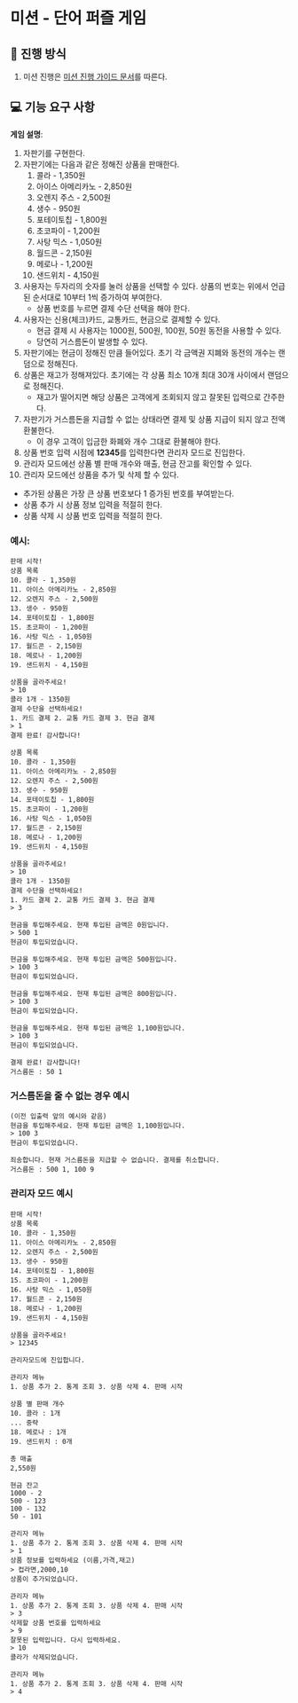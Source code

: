 # 미션 - 단어 퍼즐 게임

## 🚀 진행 방식
1. 미션 진행은 [미션 진행 가이드 문서](https://github.com/develup-mission/docs/blob/main/mission-guide.md)를 따른다.

## 💻 기능 요구 사항

**게임 설명**:

1. 자판기를 구현한다.
2. 자판기에는 다음과 같은 정해진 상품을 판매한다.
    1. 콜라 - 1,350원
    2. 아이스 아메리카노 - 2,850원
    3. 오렌지 주스 - 2,500원
    4. 생수 - 950원
    5. 포테이토칩 - 1,800원
    6. 초코파이 - 1,200원
    7. 사탕 믹스 - 1,050원
    8. 월드콘 - 2,150원
    9. 메로나 - 1,200원
    10. 샌드위치 - 4,150원
3. 사용자는 두자리의 숫자를 눌러 상품을 선택할 수 있다. 상품의 번호는 위에서 언급된 순서대로 10부터 1씩 증가하여 부여한다.
    - 상품 번호를 누르면 결제 수단 선택을 해야 한다.
4. 사용자는 신용(체크)카드, 교통카드, 현금으로 결제할 수 있다.
    - 현금 결제 시 사용자는 1000원, 500원, 100원, 50원 동전을 사용할 수 있다.
    - 당연히 거스름돈이 발생할 수 있다.
5. 자판기에는 현금이 정해진 만큼 들어있다. 초기 각 금액권 지폐와 동전의 개수는 랜덤으로 정해진다.
6. 상품은 재고가 정해져있다. 초기에는 각 상품 최소 10개 최대 30개 사이에서 랜덤으로 정해진다.
   - 재고가 떨어지면 해당 상품은 고객에게 조회되지 않고 잘못된 입력으로 간주한다.
7. 자판기가 거스름돈을 지급할 수 없는 상태라면 결제 및 상품 지급이 되지 않고 전액 환불한다.
   - 이 경우 고객이 입금한 화폐와 개수 그대로 환불해야 한다.
8. 상품 번호 입력 시점에 **12345**를 입력한다면 관리자 모드로 진입한다.
9. 관리자 모드에선 상품 별 판매 개수와 매출, 현금 잔고를 확인할 수 있다.
10. 관리자 모드에선 상품을 추가 및 삭제 할 수 있다.
   - 추가된 상품은 가장 큰 상품 번호보다 1 증가된 번호를 부여받는다.
   - 상품 추가 시 상품 정보 입력을 적절히 한다.
   - 상품 삭제 시 상품 번호 입력을 적절히 한다.

### 예시:
```
판매 시작!
상품 목록
10. 콜라 - 1,350원
11. 아이스 아메리카노 - 2,850원
12. 오렌지 주스 - 2,500원
13. 생수 - 950원
14. 포테이토칩 - 1,800원
15. 초코파이 - 1,200원
16. 사탕 믹스 - 1,050원
17. 월드콘 - 2,150원
18. 메로나 - 1,200원
19. 샌드위치 - 4,150원

상품을 골라주세요!
> 10
콜라 1개 - 1350원
결제 수단을 선택하세요!
1. 카드 결제 2. 교통 카드 결제 3. 현금 결제
> 1
결제 완료! 감사합니다!

상품 목록
10. 콜라 - 1,350원
11. 아이스 아메리카노 - 2,850원
12. 오렌지 주스 - 2,500원
13. 생수 - 950원
14. 포테이토칩 - 1,800원
15. 초코파이 - 1,200원
16. 사탕 믹스 - 1,050원
17. 월드콘 - 2,150원
18. 메로나 - 1,200원
19. 샌드위치 - 4,150원

상품을 골라주세요!
> 10
콜라 1개 - 1350원
결제 수단을 선택하세요!
1. 카드 결제 2. 교통 카드 결제 3. 현금 결제
> 3

현금을 투입해주세요. 현재 투입된 금액은 0원입니다.
> 500 1
현금이 투입되었습니다.

현금을 투입해주세요. 현재 투입된 금액은 500원입니다.
> 100 3
현금이 투입되었습니다.

현금을 투입해주세요. 현재 투입된 금액은 800원입니다.
> 100 3
현금이 투입되었습니다.

현금을 투입해주세요. 현재 투입된 금액은 1,100원입니다.
> 100 3
현금이 투입되었습니다.

결제 완료! 감사합니다!
거스름돈 : 50 1
```

### 거스름돈을 줄 수 없는 경우 예시
```
(이전 입출력 앞의 예시와 같음)
현금을 투입해주세요. 현재 투입된 금액은 1,100원입니다.
> 100 3
현금이 투입되었습니다.

죄송합니다. 현재 거스름돈을 지급할 수 없습니다. 결제를 취소합니다.
거스름돈 : 500 1, 100 9
```

### 관리자 모드 예시
```
판매 시작!
상품 목록
10. 콜라 - 1,350원
11. 아이스 아메리카노 - 2,850원
12. 오렌지 주스 - 2,500원
13. 생수 - 950원
14. 포테이토칩 - 1,800원
15. 초코파이 - 1,200원
16. 사탕 믹스 - 1,050원
17. 월드콘 - 2,150원
18. 메로나 - 1,200원
19. 샌드위치 - 4,150원

상품을 골라주세요!
> 12345

관리자모드에 진입합니다.

관리자 메뉴
1. 상품 추가 2. 통계 조회 3. 상품 삭제 4. 판매 시작

상품 별 판매 개수
10. 콜라 : 1개
... 중략
18. 메로나 : 1개
19. 샌드위치 : 0개

총 매출
2,550원

현금 잔고
1000 - 2
500 - 123
100 - 132
50 - 101

관리자 메뉴
1. 상품 추가 2. 통계 조회 3. 상품 삭제 4. 판매 시작
> 1
상품 정보를 입력하세요 (이름,가격,재고)
> 컵라면,2000,10
상품이 추가되었습니다.

관리자 메뉴
1. 상품 추가 2. 통계 조회 3. 상품 삭제 4. 판매 시작
> 3
삭제할 상품 번호를 입력하세요
> 9
잘못된 입력입니다. 다시 입력하세요.
> 10
콜라가 삭제되었습니다.

관리자 메뉴
1. 상품 추가 2. 통계 조회 3. 상품 삭제 4. 판매 시작
> 4
```
